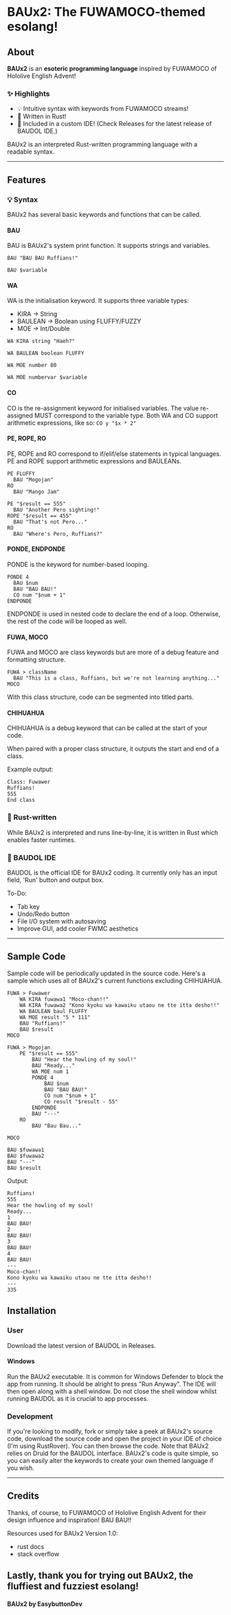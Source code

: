 # BAUx2: The FUWAMOCO-themed esolang!

## About

**BAUx2** is an **esoteric programming language** inspired by FUWAMOCO of Hololive English Advent!

### ✨ Highlights

- 💡 Intuitive syntax with keywords from FUWAMOCO streams!
- 💠 Written in Rust!
- 🤖 Included in a custom IDE! (Check Releases for the latest release of BAUDOL IDE.)

BAUx2 is an interpreted Rust-written programming language with a readable syntax.

---
## Features

### 💡 Syntax
BAUx2 has several basic keywords and functions that can be called.

#### BAU
BAU is BAUx2's system print function. It supports strings and variables.

```BAU "BAU BAU Ruffians!"```

```BAU $variable```
#### WA
WA is the initialisation keyword. It supports three variable types:
- KIRA -> String
- BAULEAN -> Boolean using FLUFFY/FUZZY
- MOE -> Int/Double

```WA KIRA string "Haeh?"```

```WA BAULEAN boolean FLUFFY```

```WA MOE number 80```

```WA MOE numbervar $variable```

#### CO
CO is the re-assignment keyword for initialised variables. The value re-assigned MUST correspond to the variable type.
Both WA and CO support arithmetic expressions, like so:
```CO y "$x * 2"```
#### PE, ROPE, RO
PE, ROPE and RO correspond to if/elif/else statements in typical languages. PE and ROPE support arithmetic expressions and BAULEANs.
```
PE FLUFFY
  BAU "Mogojan"
RO
  BAU "Mango Jam"
```

```
PE "$result == 555"
  BAU "Another Pero sighting!"
ROPE "$result == 455"
  BAU "That's not Pero..."
RO
  BAU "Where's Pero, Ruffians?"
```
#### PONDE, ENDPONDE
PONDE is the keyword for number-based looping.
```
PONDE 4
  BAU $num
  BAU "BAU BAU!"
  CO num "$num + 1"
ENDPONDE
```
ENDPONDE is used in nested code to declare the end of a loop. Otherwise, the rest of the code will be looped as well.
#### FUWA, MOCO
FUWA and MOCO are class keywords but are more of a debug feature and formatting structure.
```
FUWA > className
  BAU "This is a class, Ruffians, but we're not learning anything..."
MOCO
```
With this class structure, code can be segmented into titled parts.
#### CHIHUAHUA
CHIHUAHUA is a debug keyword that can be called at the start of your code. 

When paired with a proper class structure, it outputs the start and end of a class.

Example output:
```
Class: Fuwawer
Ruffians!
555
End class
```
### 💠 Rust-written
While BAUx2 is interpreted and runs line-by-line, it is written in Rust which enables faster runtimes.

### 🤖 BAUDOL IDE
BAUDOL is the official IDE for BAUx2 coding. It currently only has an input field, 'Run' button and output box.

To-Do:
- Tab key
- Undo/Redo button
- File I/O system with autosaving
- Improve GUI, add cooler FWMC aesthetics

---

## Sample Code

Sample code will be periodically updated in the source code. Here's a sample which uses all of BAUx2's current functions excluding CHIHUAHUA.
```
FUWA > Fuwawer
    WA KIRA fuwawa1 "Moco-chan!!"
    WA KIRA fuwawa2 "Kono kyoku wa kawaiku utaou ne tte itta desho!!"
    WA BAULEAN baul FLUFFY
    WA MOE result "5 * 111"
    BAU "Ruffians!"
    BAU $result
MOCO

FUWA > Mogojan
    PE "$result == 555"
        BAU "Hear the howling of my soul!"
        BAU "Ready..."
        WA MOE num 1
        PONDE 4
            BAU $num
            BAU "BAU BAU!"
            CO num "$num + 1"
            CO result "$result - 55"
        ENDPONDE
        BAU "---"
    RO
        BAU "Bau Bau..."

MOCO

BAU $fuwawa1
BAU $fuwawa2
BAU "---"
BAU $result
```

Output:
```
Ruffians!
555
Hear the howling of my soul!
Ready...
1
BAU BAU!
2
BAU BAU!
3
BAU BAU!
4
BAU BAU!
---
Moco-chan!!
Kono kyoku wa kawaiku utaou ne tte itta desho!!
---
335
```

## Installation

### User
Download the latest version of BAUDOL in Releases.
#### Windows
Run the BAUx2 executable. It is common for Windows Defender to block the app from running. 
It should be alright to press "Run Anyway". The IDE will then open along with a shell window. Do not close the shell window whilst running BAUDOL as it is crucial to app processes.

### Development
If you're looking to modify, fork or simply take a peek at BAUx2's source code, download the source code and open the project in your IDE of choice (I'm using RustRover).
You can then browse the code. Note that BAUx2 relies on Druid for the BAUDOL interface.
BAUx2's code is quite simple, so you can easily alter the keywords to create your own themed language if you wish.

---

## Credits

Thanks, of course, to FUWAMOCO of Hololive English Advent for their design influence and inspiration! BAU BAU!!

Resources used for BAUx2 Version 1.0:

- rust docs
- stack overflow


Lastly, thank you for trying out BAUx2, the fluffiest and fuzziest esolang!
---

#### BAUx2 by EasybuttonDev
